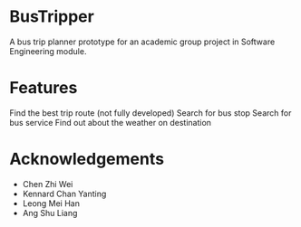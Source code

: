 # BusTripper

A bus trip planner prototype for an academic group project in Software Engineering module.

# Features
Find the best trip route (not fully developed)
Search for bus stop
Search for bus service
Find out about the weather on destination

# Acknowledgements
- Chen Zhi Wei
- Kennard Chan Yanting
- Leong Mei Han
- Ang Shu Liang

